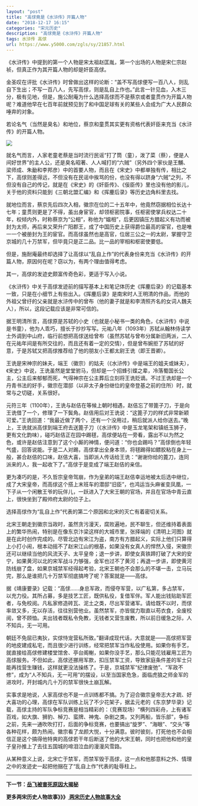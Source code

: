 ```yaml
---
layout: "post"
title: "高俅竟是《水浒传》开篇人物"
date: "2018-12-17 16:15"
categories: "宋元历史"
description: "高俅竟是《水浒传》开篇人物"
tags: 水浒传 高俅
url: https://www.y5000.com/zgls/sy/21857.html
---
```






《水浒传》中提到的第一个人物是宋太祖赵匡胤，第一个出场的人物是宋仁宗赵祯，但真正作为其开篇人物的却是奸臣高俅。

金圣叹在评批《水浒传》时曾做出这样的论断：“盖不写高俅便写一百八人，则乱自下生出；不写一百八人，先写高俅，则是乱自上作也。”此言一针见血，入木三分，极有见地，但是，施公耐庵为什么选择高俅而不是蔡京或者童贯作为开篇人物呢？难道他早在七百年前就预见到了和中国足球有关的某些人会成为广大人民群众唾弃的对象。

若论名气（当然是臭名）和地位，蔡京和童贯其实更有资格代表奸臣来充当《水浒传》的开篇人物。

![](https://img.y5000.com/uploads/allimg/170524/8-1F5241113341b.jpg)

就名气而言，人家老童老蔡是当时流行民谣“打了筒（童），泼了菜（蔡），便是人间好世界”的主人公，还是臭名昭著、人人喊打的“六贼”（另外四个家伙是王黼、梁师成、朱勔和李邦彦）中的首要人物，而且在《宋史》中都单独有传，相比之下，高俅则差得远，不但没有在民谣中挨骂的份，也没有得以跻身“六贼”之列，不但没有自己的传记，就是在《宋史》的《奸臣传》、《佞臣传》里也没有他的影儿，关于他的资料只能到《三朝北盟汇编》和《挥麈后录》等历史边角料里去找。

就地位而言，蔡京先后四次入相，徽宗在位的二十五年中，他竟然窃据相位长达十七年；童贯则更是了不得，虽出身宦官，却领枢密院事，任枢密使掌兵权达二十年，权倾内外，时称蔡京为“公相”，称他为“媪相”，后更因镇压方腊起义有功而被封为太师，再后来又荣升广阳郡王，成了中国历史上获得爵位最高的宦官，也是唯一一个被册封为王的宦官。而高俅虽然也是高官，位居三公之一的太尉，掌握守卫京城的几十万禁军，但毕竟只是正二品。比一品的宰相和枢密使要低。

但是，施耐庵最终却选择了让高俅以“乱自上作”的代表身份来充当《水浒传》的开篇人物，原因何在呢？窃以为，有两个理由值得考虑。

其一，高俅的发迹史颇富传奇色彩，更适于写入小说。

《水浒传》中关于高俅发迹前的描写基本上和笔记体历史《挥麈后录》的记载基本一致，只是在小细节上有些出入。《挥麈后录》是南宋时人王明清的作品，而他的外祖父曾纡的父亲就是水浒传中的曾布（他的妻子就是和李清照齐名的女词人魏夫人），所以，这段记载应该是非常可信的。

据王明清所言，高俅原是苏轼的小史（也就是小秘书一类的角色，《水浒传》中说是书童），他为人乖巧，擅长于抄抄写写。元祐八年（1093年）苏轼从翰林侍读学士外调到中山府，临行前想把高俅送给曾布（虽然苏轼与曾布分属新旧两派，二人在元祐年间是有所交往的，而且还有着一定的交情），但是曾布婉拒了苏轼的好意，于是苏轼又把高俅推荐给了他的朋友小王都太尉王诜（即王晋卿）。

王诜是宋神宗的妹夫，端王（徽宗）的姑夫（《水浒传》中是端王的姐夫或妹夫），《宋史》中说，王诜虽然是堂堂驸马，但却是一个招蜂引蝶之辈，冷落蜀国长公主，公主后来郁郁而死，气得神宗在公主葬后立刻将王诜贬谪。不过王诜却是一个丹青书法的好手，徽宗在潜邸（以非太子身份继位的皇帝登基之前的住所）时，就常与之切磋，关系很好。

元符三年（1100年），王诜与赵佶在等候上朝时相遇，赵佶忘了带篦子刀，于是向王诜借了一个，修理了一下鬓角。赵佶用后对王诜说：“这篦子刀的样式非常新颖可爱。”王诜回道：“我最近做了两个，还有一个没用过，稍后就派人给你送去。”晚上，王诜就派高俅到端王府去送篦子刀（《水浒传》中是玉龙笔架和镇纸玉狮子，更有文化韵味），碰巧赵佶正在园中踢毬，高俅便站在一旁看，露出不以为然之色，或许是赵佶注意到了这个小厮的神情，便问道：“你也会踢吗？”高俅倒也年轻气盛，回答说能。于是二人对踢，高俅拿出全身本领，将毬踢得如鳔胶粘在身上一般，甚合赵佶的口味，赵佶大喜，当即派人传话给王诜：“谢谢你给的蓖刀，连同派来的人，我一起收下了。”高俅于是变成了端王赵佶的亲信。

更为凑巧的是，不久哲宗皇帝驾崩，作为皇弟的端王赵佶幸运地被太后选中继位，成了大宋皇帝，而高俅这个搭上末班车的潜邸“旧臣”，也鸿运当头麻雀变凤凰，一下子从一个闲散王爷的玩伴儿，一跃进入了大宋王朝的官场，并且在官场中青云直上，很快坐到了殿帅府太尉的位子上。

选择高俅作为“乱自上作”代表的第二个原因和北宋的灭亡有着密切关系。

北宋王朝走到徽宗当政时，虽然贪污漫天，腐败遍地，民不聊生，但还维持着表面上的繁华热闹，特别是在像东京汴梁这样的大城市里，张择端的《清明上河图》就是在此时创作完成的。尽管北边有宋江为盗，南方有方腊起义，实际上他们只算得上小打小闹，根本动摇不了赵宋江山的根基，如果没有女真人的悍然入侵，宋徽宗还可以继续当他的风流天子、太平皇帝；退一步讲，即使女真铁蹄打破了大宋的安宁，如果黄河以北的宋军战斗力够强，金军也过不了黄河；再退一步讲，即使黄河防线崩了盘，如果京城禁军经得起考验，北宋王朝也不会那么的不堪一击，立马玩完，那么是谁把几十万禁军彻底搞垮了呢？答案就是——高俅。

据《靖康要录》记载：“高俅……身总军政，而侵夺军营，以广私第，多占禁军，以充力役。其所占募，多是技艺工匠，既供私役，复借军伴。军人能出钱贴助军匠者，与免校阅。凡私家修造砖瓦、泥土之类，尽出军营诸军。请给既不以时，而俅率敛又多，无以存活，往往别营他业。虽然禁军，亦皆僦力取直以苟衣食，全废校阅，曾不顾恤。夫出钱者既私令免教，无钱者又营生废教，所以前日缓急之际，人不知兵，无一可用。

朝廷不免屈已夷狄，实俅恃宠营私所致。”翻译成现代话，大意就是——高俅把军营的地皮建成私宅，而且很少进行训练，经常把禁军当作私役使用。如果你有手艺，就直接给高俅修建楼堂馆舍、亭台阁榭，如果你没手艺，那么只能花钱雇用工匠为高俅服务。不但如此，高俅还挪用军款，扣压禁军工资，导致家庭条件差的军士只能再找营生赚钱，这样就更没法操练了。于是，京城禁军“纪律废弛”、“军政不修”，成为“人不知兵，无一可用”的摆设，以至当国家危急，面临虎狼之师金军的进攻时，开封城内几十万的禁军很快土崩瓦解。

实事求是地说，人家高俅也不是一点训练都不搞。为了迎合徽宗皇帝志大才疏、好大喜功的心理，高俅在军队训练上玩了不少花架子，据孟元老的《东京梦华录》记载，高俅主持的军队争标竞赛是相当精彩的：（竞赛现场）“横列四彩舟，上有诸军百戏，如大旗、狮豹、棹刀、蛮牌、神鬼、杂剧之类。又列两船，皆乐部”，争标之前，先来一通吹吹打打，后面的争标竞赛，也要搞出“旋罗”、“海眼”、“交头”等各种花样，颇为热闹。徽宗看了龙颜大悦，十分满意。彼时彼刻，打死他也不会相信正是这个搞得他特爽的高俅若干年后断送了他的大宋王朝，同时也把他和他的皇子皇孙推上了去往五国城的啼泪泣血的漫漫风雪路。

从某种意义上说，北宋亡于禁军，而禁军毁于高俅，这一点和他那意料之外、情理之中的发迹史一起把他捆在了“乱自上作”代表的耻辱柱上。

* * *

**下一节：[岳飞被害死原因大揭秘](https://www.y5000.com/zgls/sy/21859.html)**

**更多两宋历史人物故事》》》[ 两宋历史人物故事大全](https://www.y5000.com/zgls/sy/21871.html)**
